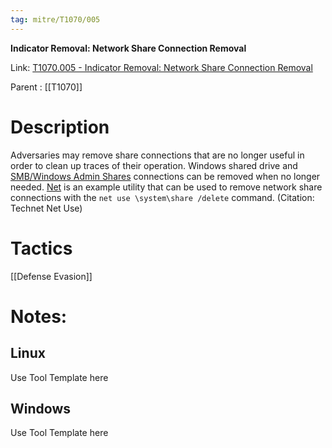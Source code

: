 ```yaml
---
tag: mitre/T1070/005
---
```


**Indicator Removal: Network Share Connection Removal**

Link: [T1070.005 - Indicator Removal: Network Share Connection Removal](https://attack.mitre.org/techniques/T1070/005)

Parent : [[T1070]]


# Description

Adversaries may remove share connections that are no longer useful in order to clean up traces of their operation. Windows shared drive and [SMB/Windows Admin Shares](https://attack.mitre.org/techniques/T1021/002) connections can be removed when no longer needed. [Net](https://attack.mitre.org/software/S0039) is an example utility that can be used to remove network share connections with the <code>net use \\system\share /delete</code> command. (Citation: Technet Net Use)

# Tactics


[[Defense Evasion]]


# Notes:

## Linux

Use Tool Template here

## Windows

Use Tool Template here